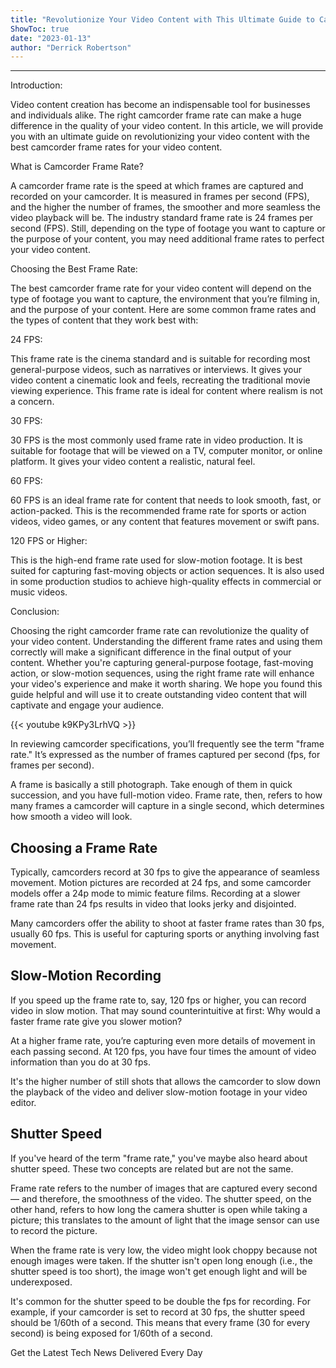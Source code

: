 ```yaml
---
title: "Revolutionize Your Video Content with This Ultimate Guide to Camcorder Frame Rates!"
ShowToc: true 
date: "2023-01-13"
author: "Derrick Robertson"
---
```

*****
Introduction:

Video content creation has become an indispensable tool for businesses and individuals alike. The right camcorder frame rate can make a huge difference in the quality of your video content. In this article, we will provide you with an ultimate guide on revolutionizing your video content with the best camcorder frame rates for your video content.

What is Camcorder Frame Rate?

A camcorder frame rate is the speed at which frames are captured and recorded on your camcorder. It is measured in frames per second (FPS), and the higher the number of frames, the smoother and more seamless the video playback will be. The industry standard frame rate is 24 frames per second (FPS). Still, depending on the type of footage you want to capture or the purpose of your content, you may need additional frame rates to perfect your video content.

Choosing the Best Frame Rate:

The best camcorder frame rate for your video content will depend on the type of footage you want to capture, the environment that you’re filming in, and the purpose of your content. Here are some common frame rates and the types of content that they work best with:

24 FPS:

This frame rate is the cinema standard and is suitable for recording most general-purpose videos, such as narratives or interviews. It gives your video content a cinematic look and feels, recreating the traditional movie viewing experience. This frame rate is ideal for content where realism is not a concern.

30 FPS:

30 FPS is the most commonly used frame rate in video production. It is suitable for footage that will be viewed on a TV, computer monitor, or online platform. It gives your video content a realistic, natural feel.

60 FPS:

60 FPS is an ideal frame rate for content that needs to look smooth, fast, or action-packed. This is the recommended frame rate for sports or action videos, video games, or any content that features movement or swift pans.

120 FPS or Higher:

This is the high-end frame rate used for slow-motion footage. It is best suited for capturing fast-moving objects or action sequences. It is also used in some production studios to achieve high-quality effects in commercial or music videos.

Conclusion:

Choosing the right camcorder frame rate can revolutionize the quality of your video content. Understanding the different frame rates and using them correctly will make a significant difference in the final output of your content. Whether you're capturing general-purpose footage, fast-moving action, or slow-motion sequences, using the right frame rate will enhance your video's experience and make it worth sharing. We hope you found this guide helpful and will use it to create outstanding video content that will captivate and engage your audience.

{{< youtube k9KPy3LrhVQ >}} 




In reviewing camcorder specifications, you’ll frequently see the term "frame rate." It’s expressed as the number of frames captured per second (fps, for frames per second).

 

A frame is basically a still photograph. Take enough of them in quick succession, and you have full-motion video. Frame rate, then, refers to how many frames a camcorder will capture in a single second, which determines how smooth a video will look.

 
##   Choosing a Frame Rate  
 

Typically, camcorders record at 30 fps to give the appearance of seamless movement. Motion pictures are recorded at 24 fps, and some camcorder models offer a 24p mode to mimic feature films. Recording at a slower frame rate than 24 fps results in video that looks jerky and disjointed.

 

Many camcorders offer the ability to shoot at faster frame rates than 30 fps, usually 60 fps. This is useful for capturing sports or anything involving fast movement.

 
##   Slow-Motion Recording  
 

If you speed up the frame rate to, say, 120 fps or higher, you can record video in slow motion. That may sound counterintuitive at first: Why would a faster frame rate give you slower motion?

 

At a higher frame rate, you’re capturing even more details of movement in each passing second. At 120 fps, you have four times the amount of video information than you do at 30 fps.

 

It's the higher number of still shots that allows the camcorder to slow down the playback of the video and deliver slow-motion footage in your video editor.

 
##   Shutter Speed  
 

If you've heard of the term "frame rate," you've maybe also heard about shutter speed. These two concepts are related but are not the same.

 

Frame rate refers to the number of images that are captured every second — and therefore, the smoothness of the video. The shutter speed, on the other hand, refers to how long the camera shutter is open while taking a picture; this translates to the amount of light that the image sensor can use to record the picture.

 

When the frame rate is very low, the video might look choppy because not enough images were taken. If the shutter isn't open long enough (i.e., the shutter speed is too short), the image won't get enough light and will be underexposed.

 

It's common for the shutter speed to be double the fps for recording. For example, if your camcorder is set to record at 30 fps, the shutter speed should be 1/60th of a second. This means that every frame (30 for every second) is being exposed for 1/60th of a second.

 

Get the Latest Tech News Delivered Every Day




